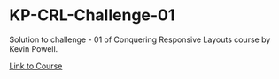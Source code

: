 # KP-CRL-Challenge-01

Solution to challenge - 01 of Conquering Responsive Layouts course by Kevin Powell.

[Link to Course](https://courses.kevinpowell.co/conquering-responsive-layouts)
